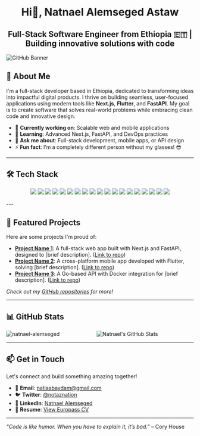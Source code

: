 # <div align="center">Hi👋, Natnael Alemseged Astaw</div>

<div align="center"><h2>Full-Stack Software Engineer from Ethiopia 🇪🇹 | Building innovative solutions with code</h2></div>

![GitHub Banner](https://user-images.githubusercontent.com/58959408/232639433-cb0aea21-66f0-4508-a771-85e2089c5a87.gif)

## 🌟 About Me

I'm a full-stack developer based in Ethiopia, dedicated to transforming ideas into impactful digital products. I thrive on building seamless, user-focused applications using modern tools like **Next.js**, **Flutter**, and **FastAPI**. My goal is to create software that solves real-world problems while embracing clean code and innovative design.

- 🔭 **Currently working on**: Scalable web and mobile applications
- 🌱 **Learning**: Advanced Next.js, FastAPI, and DevOps practices
- 💬 **Ask me about**: Full-stack development, mobile apps, or API design
- ⚡ **Fun fact**: I’m a completely different person without my glasses! 😎

---

## 🛠️ Tech Stack

<p align="center">
  <img src="https://img.shields.io/badge/Next.js-000000?style=for-the-badge&logo=nextdotjs&logoColor=white" />
  <img src="https://img.shields.io/badge/FastAPI-009688?style=for-the-badge&logo=fastapi&logoColor=white" />
  <img src="https://img.shields.io/badge/Flutter-02569B?style=for-the-badge&logo=flutter&logoColor=white" />
  <img src="https://img.shields.io/badge/Dart-0175C2?style=for-the-badge&logo=dart&logoColor=white" />
  <img src="https://img.shields.io/badge/TypeScript-3178C6?style=for-the-badge&logo=typescript&logoColor=white" />
  <img src="https://img.shields.io/badge/JavaScript-F7DF1E?style=for-the-badge&logo=javascript&logoColor=black" />
  <img src="https://img.shields.io/badge/PostgreSQL-4169E1?style=for-the-badge&logo=postgresql&logoColor=white" />
  <img src="https://img.shields.io/badge/MongoDB-4EA94B?style=for-the-badge&logo=mongodb&logoColor=white" />
  <img src="https://img.shields.io/badge/Linux-FCC624?style=for-the-badge&logo=linux&logoColor=black" />
  <img src="https://img.shields.io/badge/Docker-2496ED?style=for-the-badge&logo=docker&logoColor=white" />
  <img src="https://img.shields.io/badge/Git-F05032?style=for-the-badge&logo=git&logoColor=white" />
  <img src="https://img.shields.io/badge/Figma-F24E1E?style=for-the-badge&logo=figma&logoColor=white" />
  <img src="https://img.shields.io/badge/Ansible-EE0000?style=for-the-badge&logo=ansible&logoColor=white" />
  <img src="https://img.shields.io/badge/Terraform-7B42BC?style=for-the-badge&logo=terraform&logoColor=white" />
  <img src="https://img.shields.io/badge/Consul-F24E1E?style=for-the-badge&logo=consul&logoColor=white" />
  <img src="https://img.shields.io/badge/Firebase-FFCA28?style=for-the-badge&logo=firebase&logoColor=black" />
  <img src="https://img.shields.io/badge/Ionic-3880FF?style=for-the-badge&logo=ionic&logoColor=white" />
  <img src="https://img.shields.io/badge/Kotlin-7F52FF?style=for-the-badge&logo=kotlin&logoColor=white" />
  <img src="https://img.shields.io/badge/React_Native-61DAFB?style=for-the-badge&logo=react&logoColor=black" />
</p>
<!-- ## 🛠️ Tech Stack

### 💻 Languages & Frameworks
<p align="center">
  <img src="https://img.shields.io/badge/JavaScript-F7DF1E?style=for-the-badge&logo=javascript&logoColor=black" />
  <img src="https://img.shields.io/badge/TypeScript-3178C6?style=for-the-badge&logo=typescript&logoColor=white" />
  <img src="https://img.shields.io/badge/Dart-0175C2?style=for-the-badge&logo=dart&logoColor=white" />
  <img src="https://img.shields.io/badge/Kotlin-7F52FF?style=for-the-badge&logo=kotlin&logoColor=white" />
  <img src="https://img.shields.io/badge/Next.js-000000?style=for-the-badge&logo=nextdotjs&logoColor=white" />
  <img src="https://img.shields.io/badge/FastAPI-009688?style=for-the-badge&logo=fastapi&logoColor=white" />
  <img src="https://img.shields.io/badge/Flutter-02569B?style=for-the-badge&logo=flutter&logoColor=white" />
  <img src="https://img.shields.io/badge/React_Native-61DAFB?style=for-the-badge&logo=react&logoColor=black" />
  <img src="https://img.shields.io/badge/Ionic-3880FF?style=for-the-badge&logo=ionic&logoColor=white" />
</p>

### 💾 Databases & BaaS
<p align="center">
  <img src="https://img.shields.io/badge/PostgreSQL-4169E1?style=for-the-badge&logo=postgresql&logoColor=white" />
  <img src="https://img.shields.io/badge/MongoDB-4EA94B?style=for-the-badge&logo=mongodb&logoColor=white" />
  <img src="https://img.shields.io/badge/Firebase-FFCA28?style=for-the-badge&logo=firebase&logoColor=black" />
</p>

### 🔧 DevOps & Tools
<p align="center">
  <img src="https://img.shields.io/badge/Git-F05032?style=for-the-badge&logo=git&logoColor=white" />
  <img src="https://img.shields.io/badge/Docker-2496ED?style=for-the-badge&logo=docker&logoColor=white" />
  <img src="https://img.shields.io/badge/Linux-FCC624?style=for-the-badge&logo=linux&logoColor=black" />
  <img src="https://img.shields.io/badge/Ansible-EE0000?style=for-the-badge&logo=ansible&logoColor=white" />
  <img src="https://img.shields.io/badge/Terraform-7B42BC?style=for-the-badge&logo=terraform&logoColor=white" />
  <img src="https://img.shields.io/badge/Consul-F24E1E?style=for-the-badge&logo=consul&logoColor=white" />
  <img src="https://img.shields.io/badge/Figma-F24E1E?style=for-the-badge&logo=figma&logoColor=white" />
</p> -->
---

## 📂 Featured Projects

Here are some projects I'm proud of:

- **[Project Name 1](#)**: A full-stack web app built with Next.js and FastAPI, designed to [brief description]. ([Link to repo](#))
- **[Project Name 2](#)**: A cross-platform mobile app developed with Flutter, solving [brief description]. ([Link to repo](#))
- **[Project Name 3](#)**: A Go-based API with Docker integration for [brief description]. ([Link to repo](#))

*Check out my [GitHub repositories](https://github.com/natnael-alemseged?tab=repositories) for more!*

---

## 📊 GitHub Stats

<p align="center">
  <img src="https://github-readme-stats.vercel.app/api?username=natnael-alemseged&include_all_commits=true&theme=dark" alt="Natnael's GitHub Stats"/>
 <img align="left" src="https://github-readme-stats.vercel.app/api/top-langs?username=natnael-alemseged&show_icons=true&locale=en&layout=compact&theme=dark" alt="natnael-alemseged" />
</p>

---

## 📫 Get in Touch

Let's connect and build something amazing together!

- 📧 **Email**: [natiaabaydam@gmail.com](mailto:your.email@example.com)
- 🐦 **Twitter**: [@notaznation](https://twitter.com/notaznation)
- 💼 **LinkedIn**: [Natnael Alemseged](https://www.linkedin.com/in/natnael-alemseged/)
- 📄 **Resume**: [View Europass CV](https://europa.eu/europass/eportfolio/screen/share/3d764e43-839f-428d-85df-2e74f3256725?lang=en)

---

*“Code is like humor. When you have to explain it, it’s bad.”* – Cory House
